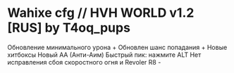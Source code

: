 Wahixe cfg // HVH WORLD v1.2 [RUS]  by T4oq_pups
=======================
Обновление минимального урона +
Обновлен шанс попадания +
Новые хитбоксы
Новый АА (Анти-Аим)
Быстрый пик: нажмите ALT
Нет исправления сбоя скоростного огня и Revoler R8 -

